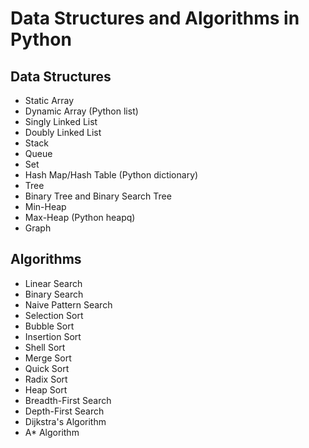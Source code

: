 # Data Structures and Algorithms in Python

## Data Structures

- Static Array
- Dynamic Array (Python list)
- Singly Linked List
- Doubly Linked List
- Stack
- Queue
- Set
- Hash Map/Hash Table (Python dictionary)
- Tree
- Binary Tree and Binary Search Tree
- Min-Heap
- Max-Heap (Python heapq)
- Graph


## Algorithms

- Linear Search
- Binary Search
- Naive Pattern Search
- Selection Sort
- Bubble Sort
- Insertion Sort
- Shell Sort
- Merge Sort 
- Quick Sort
- Radix Sort
- Heap Sort
- Breadth-First Search
- Depth-First Search
- Dijkstra's Algorithm
- A* Algorithm
